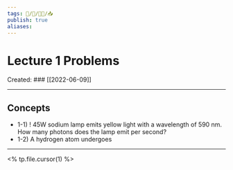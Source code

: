 ```yaml
---
tags: 🧠️/📝️/👨‍🏫/📥️
publish: true
aliases: 
---
```

# Lecture 1 Problems
Created: ### [[2022-06-09]]
___
## Concepts
* 1-1) ! 45W sodium lamp emits yellow light with a wavelength of 590 nm. How many photons does the lamp emit per second?
* 1-2) A hydrogen atom undergoes 
___

<% tp.file.cursor(1) %>
